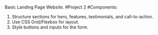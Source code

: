 Basic Landing Page Website.
#Project 2 
#Components:
1. Structure sections for hero, features, testimonials, and call-to-action.
2. Use CSS Grid/Flexbox for layout.
3. Style buttons and inputs for the form.
